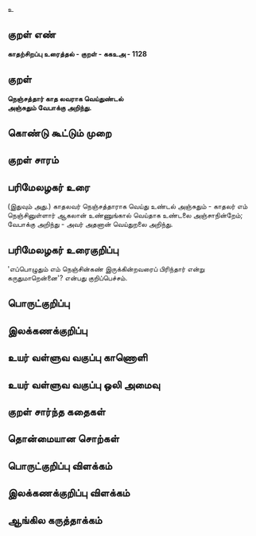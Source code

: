 உ

## குறள் எண் 

**காதற்சிறப்பு உரைத்தல் - குறள் - ககஉஅ - 1128**

## குறள் 

**நெஞ்சத்தார் காத லவராக வெய்துண்டல்  
அஞ்சுதும் வேபாக்கு அறிந்து.**

## கொண்டு கூட்டும் முறை


## குறள் சாரம் 


## பரிமேலழகர் உரை

(இதுவும் அது.) காதலவர் நெஞ்சத்தாராக வெய்து உண்டல் அஞ்சுதும் - காதலர் எம் நெஞ்சினுள்ளார் ஆகலான் உண்ணுங்கால் வெய்தாக உண்டலை அஞ்சாநின்றேம்; வேபாக்கு அறிந்து - அவர் அதனான் வெய்துறலை அறிந்து.

## பரிமேலழகர் உரைகுறிப்பு   

'எப்பொழுதும் எம் நெஞ்சின்கண் இருக்கின்றவரைப் பிரிந்தார் என்று கருதுமாறென்னை'? என்பது குறிப்பெச்சம்.

## பொருட்குறிப்பு 


## இலக்கணக்குறிப்பு  


## உயர் வள்ளுவ வகுப்பு காணொளி


## உயர் வள்ளுவ வகுப்பு ஒலி அமைவு 

 
## குறள் சார்ந்த கதைகள் 


## தொன்மையான சொற்கள்


## பொருட்குறிப்பு விளக்கம்


## இலக்கணக்குறிப்பு விளக்கம்


## ஆங்கில கருத்தாக்கம் 


